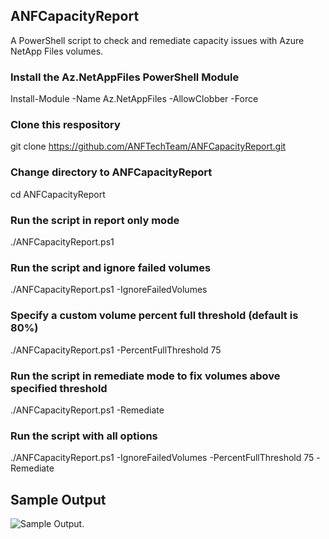 ## ANFCapacityReport
A PowerShell script to check and remediate capacity issues with Azure NetApp Files volumes.

### Install the Az.NetAppFiles PowerShell Module
Install-Module -Name Az.NetAppFiles -AllowClobber -Force

### Clone this respository
git clone https://github.com/ANFTechTeam/ANFCapacityReport.git

### Change directory to ANFCapacityReport
cd ANFCapacityReport

### Run the script in report only mode
./ANFCapacityReport.ps1

### Run the script and ignore failed volumes
./ANFCapacityReport.ps1 -IgnoreFailedVolumes

### Specify a custom volume percent full threshold (default is 80%)
./ANFCapacityReport.ps1 -PercentFullThreshold 75

### Run the script in remediate mode to fix volumes above specified threshold
./ANFCapacityReport.ps1 -Remediate

### Run the script with all options
./ANFCapacityReport.ps1 -IgnoreFailedVolumes -PercentFullThreshold 75 -Remediate

## Sample Output
![Sample Output](../img/../ANFCapacityReport/img/reportonly.png).